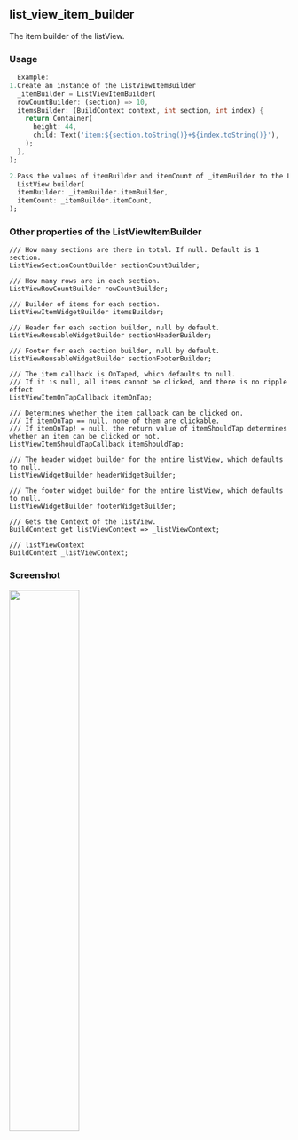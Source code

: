 ## list_view_item_builder

The item builder of the listView.

### Usage

```dart
  Example:
1.Create an instance of the ListViewItemBuilder
  _itemBuilder = ListViewItemBuilder(
  rowCountBuilder: (section) => 10,
  itemsBuilder: (BuildContext context, int section, int index) {
    return Container(
      height: 44,
      child: Text('item:${section.toString()}+${index.toString()}'),
    );
  },
);

2.Pass the values of itemBuilder and itemCount of _itemBuilder to the ListView
  ListView.builder(
  itemBuilder: _itemBuilder.itemBuilder,
  itemCount: _itemBuilder.itemCount,
);
```



### Other properties of the ListViewItemBuilder

```
/// How many sections are there in total. If null. Default is 1 section.
ListViewSectionCountBuilder sectionCountBuilder;

/// How many rows are in each section.
ListViewRowCountBuilder rowCountBuilder;

/// Builder of items for each section.
ListViewItemWidgetBuilder itemsBuilder;

/// Header for each section builder, null by default.
ListViewReusableWidgetBuilder sectionHeaderBuilder;

/// Footer for each section builder, null by default.
ListViewReusableWidgetBuilder sectionFooterBuilder;

/// The item callback is OnTaped, which defaults to null.
/// If it is null, all items cannot be clicked, and there is no ripple effect
ListViewItemOnTapCallback itemOnTap;

/// Determines whether the item callback can be clicked on.
/// If itemOnTap == null, none of them are clickable.
/// If itemOnTap! = null, the return value of itemShouldTap determines whether an item can be clicked or not.
ListViewItemShouldTapCallback itemShouldTap;

/// The header widget builder for the entire listView, which defaults to null.
ListViewWidgetBuilder headerWidgetBuilder;

/// The footer widget builder for the entire listView, which defaults to null.
ListViewWidgetBuilder footerWidgetBuilder;

/// Gets the Context of the listView.
BuildContext get listViewContext => _listViewContext;

/// listViewContext
BuildContext _listViewContext;
```



### Screenshot

<img src="https://upload-images.jianshu.io/upload_images/3537150-cc4ba38a9a08b0af.png?imageMogr2/auto-orient/strip%7CimageView2/2/w/1240" width="50%" height="50%" div align=center />